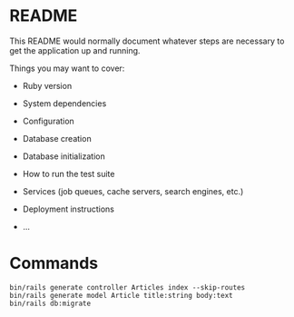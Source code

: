 # README

This README would normally document whatever steps are necessary to get the
application up and running.

Things you may want to cover:

* Ruby version

* System dependencies

* Configuration

* Database creation

* Database initialization

* How to run the test suite

* Services (job queues, cache servers, search engines, etc.)

* Deployment instructions

* ...

# Commands

```
bin/rails generate controller Articles index --skip-routes
bin/rails generate model Article title:string body:text
bin/rails db:migrate
```
